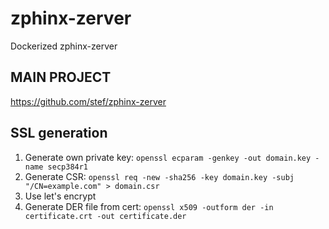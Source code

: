 # zphinx-zerver
Dockerized zphinx-zerver

## MAIN PROJECT
https://github.com/stef/zphinx-zerver

## SSL generation

1. Generate own private key: `openssl ecparam -genkey -out domain.key -name secp384r1`
2. Generate CSR: `openssl req -new -sha256 -key domain.key -subj "/CN=example.com" > domain.csr`
3. Use let's encrypt
4. Generate DER file from cert: `openssl x509 -outform der -in certificate.crt -out certificate.der`

